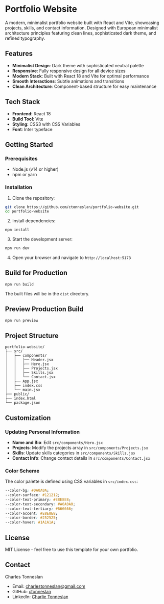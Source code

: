 # Portfolio Website

A modern, minimalist portfolio website built with React and Vite, showcasing projects, skills, and contact information. Designed with European minimalist architecture principles featuring clean lines, sophisticated dark theme, and refined typography.

## Features

- **Minimalist Design**: Dark theme with sophisticated neutral palette
- **Responsive**: Fully responsive design for all device sizes
- **Modern Stack**: Built with React 18 and Vite for optimal performance
- **Smooth Interactions**: Subtle animations and transitions
- **Clean Architecture**: Component-based structure for easy maintenance

## Tech Stack

- **Frontend**: React 18
- **Build Tool**: Vite
- **Styling**: CSS3 with CSS Variables
- **Font**: Inter typeface

## Getting Started

### Prerequisites

- Node.js (v14 or higher)
- npm or yarn

### Installation

1. Clone the repository:
```bash
git clone https://github.com/ctonneslan/portfolio-website.git
cd portfolio-website
```

2. Install dependencies:
```bash
npm install
```

3. Start the development server:
```bash
npm run dev
```

4. Open your browser and navigate to `http://localhost:5173`

## Build for Production

```bash
npm run build
```

The built files will be in the `dist` directory.

## Preview Production Build

```bash
npm run preview
```

## Project Structure

```
portfolio-website/
├── src/
│   ├── components/
│   │   ├── Header.jsx
│   │   ├── Hero.jsx
│   │   ├── Projects.jsx
│   │   ├── Skills.jsx
│   │   └── Contact.jsx
│   ├── App.jsx
│   ├── index.css
│   └── main.jsx
├── public/
├── index.html
└── package.json
```

## Customization

### Updating Personal Information

- **Name and Bio**: Edit `src/components/Hero.jsx`
- **Projects**: Modify the projects array in `src/components/Projects.jsx`
- **Skills**: Update skills categories in `src/components/Skills.jsx`
- **Contact Info**: Change contact details in `src/components/Contact.jsx`

### Color Scheme

The color palette is defined using CSS variables in `src/index.css`:

```css
--color-bg: #0A0A0A;
--color-surface: #121212;
--color-text-primary: #E8E8E8;
--color-text-secondary: #A0A0A0;
--color-text-tertiary: #666666;
--color-accent: #E8E8E8;
--color-border: #252525;
--color-hover: #1A1A1A;
```

## License

MIT License - feel free to use this template for your own portfolio.

## Contact

Charles Tonneslan
- Email: charlestonneslan@gmail.com
- GitHub: [ctonneslan](https://github.com/ctonneslan)
- LinkedIn: [Charlie Tonneslan](https://www.linkedin.com/in/charlie-tonneslan-7a1445390/)
